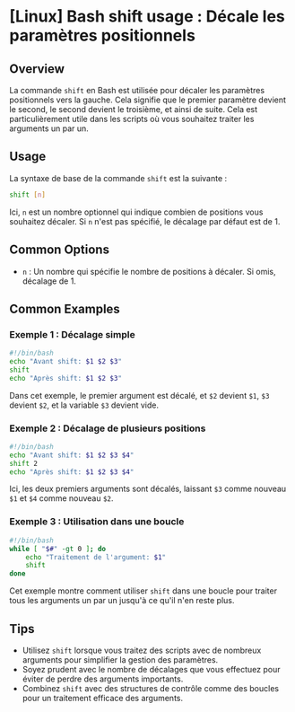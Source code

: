 # [Linux] Bash shift usage : Décale les paramètres positionnels

## Overview
La commande `shift` en Bash est utilisée pour décaler les paramètres positionnels vers la gauche. Cela signifie que le premier paramètre devient le second, le second devient le troisième, et ainsi de suite. Cela est particulièrement utile dans les scripts où vous souhaitez traiter les arguments un par un.

## Usage
La syntaxe de base de la commande `shift` est la suivante :

```bash
shift [n]
```

Ici, `n` est un nombre optionnel qui indique combien de positions vous souhaitez décaler. Si `n` n'est pas spécifié, le décalage par défaut est de 1.

## Common Options
- `n` : Un nombre qui spécifie le nombre de positions à décaler. Si omis, décalage de 1.

## Common Examples

### Exemple 1 : Décalage simple
```bash
#!/bin/bash
echo "Avant shift: $1 $2 $3"
shift
echo "Après shift: $1 $2 $3"
```
Dans cet exemple, le premier argument est décalé, et `$2` devient `$1`, `$3` devient `$2`, et la variable `$3` devient vide.

### Exemple 2 : Décalage de plusieurs positions
```bash
#!/bin/bash
echo "Avant shift: $1 $2 $3 $4"
shift 2
echo "Après shift: $1 $2 $3 $4"
```
Ici, les deux premiers arguments sont décalés, laissant `$3` comme nouveau `$1` et `$4` comme nouveau `$2`.

### Exemple 3 : Utilisation dans une boucle
```bash
#!/bin/bash
while [ "$#" -gt 0 ]; do
    echo "Traitement de l'argument: $1"
    shift
done
```
Cet exemple montre comment utiliser `shift` dans une boucle pour traiter tous les arguments un par un jusqu'à ce qu'il n'en reste plus.

## Tips
- Utilisez `shift` lorsque vous traitez des scripts avec de nombreux arguments pour simplifier la gestion des paramètres.
- Soyez prudent avec le nombre de décalages que vous effectuez pour éviter de perdre des arguments importants.
- Combinez `shift` avec des structures de contrôle comme des boucles pour un traitement efficace des arguments.